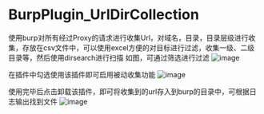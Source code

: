 # BurpPlugin_UrlDirCollection
使用burp对所有经过Proxy的请求进行收集Url，对域名，目录，目录层级进行收集，存放在csv文件中，可以使用excel方便的对目标进行过滤，收集一级、二级目录等，然后使用dirsearch进行扫描
如图，可通过筛选进行过滤
![image](https://github.com/Rchilde/BurpPlugin_UrlDirCollection/assets/48618751/6f3af349-81cf-4d72-9c6d-0fb757dd2825)

在插件中勾选使用该插件即可启用被动收集功能
![image](https://github.com/Rchilde/BurpPlugin_UrlDirCollection/assets/48618751/03b2130e-d926-4fb9-968a-b7a4d36a118e)

使用完毕后点击卸载该插件，即可将收集到的url存入到burp的目录中，可根据日志输出找到文件
![image](https://github.com/Rchilde/BurpPlugin_UrlDirCollection/assets/48618751/e5973616-b557-4f7a-abed-856dc23fb74a)
